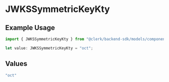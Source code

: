 # JWKSSymmetricKeyKty

## Example Usage

```typescript
import { JWKSSymmetricKeyKty } from "@clerk/backend-sdk/models/components";

let value: JWKSSymmetricKeyKty = "oct";
```

## Values

```typescript
"oct"
```